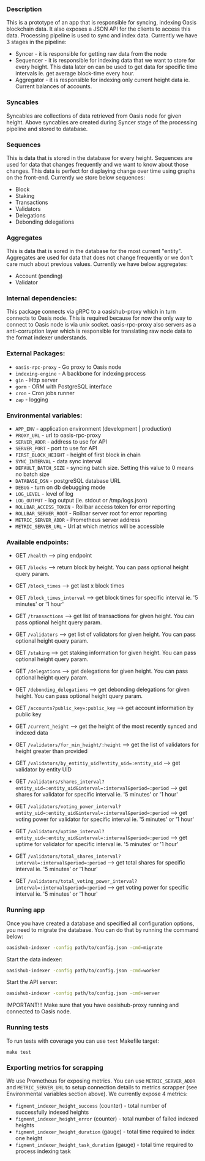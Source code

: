### Description

This is a prototype of an app that is responsible for syncing, indexing Oasis blockchain data. 
It also exposes a JSON API for the clients to access this data.
Processing pipeline is used to sync and index data. Currently we have 3 stages in the pipeline:
* Syncer - it is responsible for getting raw data from the node
* Sequencer - it is responsible for indexing data that we want to store for every height. This data later on 
can be used to get data for specific time intervals ie. get average block-time every hour.
* Aggregator - it is responsible for indexing only current height data ie. Current balances of accounts.

### Syncables
Syncables are collections of data retrieved from Oasis node for given height.
Above syncables are created during Syncer stage of the processing pipeline and stored to database.

### Sequences
This is data that is stored in the database for every height. Sequences are used for data that 
changes frequently and we want to know about those changes. This data is perfect for displaying change over time using graphs on the front-end.
Currently we store below sequences: 
* Block
* Staking
* Transactions
* Validators
* Delegations
* Debonding delegations

### Aggregates
This is data that is sored in the database for the most current "entity". Aggregates are used for data
that does not change frequently or we don't care much about previous values. 
Currently we have below aggregates:
* Account (pending)
* Validator

### Internal dependencies:
This package connects via gRPC to a oasishub-proxy which in turn connects to Oasis node.
This is required because for now the only way to connect to Oasis node is via unix socket.
oasis-rpc-proxy also servers as a anti-corruption layer which is responsible for translating raw node 
data to the format indexer understands.

### External Packages:
* `oasis-rpc-proxy` - Go proxy to Oasis node
* `indexing-engine` - A backbone for indexing process
* `gin` - Http server
* `gorm` - ORM with PostgreSQL interface
* `cron` - Cron jobs runner
* `zap` - logging 

### Environmental variables:

* `APP_ENV` - application environment (development | production) 
* `PROXY_URL` - url to oasis-rpc-proxy
* `SERVER_ADDR` - address to use for API
* `SERVER_PORT` - port to use for API
* `FIRST_BLOCK_HEIGHT` - height of first block in chain
* `SYNC_INTERVAL` - data sync interval
* `DEFAULT_BATCH_SIZE` - syncing batch size. Setting this value to 0 means no batch size
* `DATABASE_DSN` - postgreSQL database URL
* `DEBUG` - turn on db debugging mode
* `LOG_LEVEL` - level of log
* `LOG_OUTPUT` - log output (ie. stdout or /tmp/logs.json)
* `ROLLBAR_ACCESS_TOKEN` - Rollbar access token for error reporting
* `ROLLBAR_SERVER_ROOT` - Rollbar server root for error reporting
* `METRIC_SERVER_ADDR` - Prometheus server address
* `METRIC_SERVER_URL` - Url at which metrics will be accessible 

### Available endpoints:

* GET    `/health`                     --> ping endpoint
* GET    `/blocks`           --> return block by height. You can pass optional height query param.
* GET    `/block_times`       --> get last x block times
* GET    `/block_times_interval` --> get block times for specific interval ie. '5 minutes' or '1 hour'
* GET    `/transactions`     --> get list of transactions for given height. You can pass optional height query param.
* GET    `/validators`       --> get list of validators for given height. You can pass optional height query param.
* GET    `/staking`          --> get staking information for given height. You can pass optional height query param.
* GET    `/delegations`      --> get delegations for given height. You can pass optional height query param.
* GET    `/debonding_delegations` --> get debonding delegations for given height. You can pass optional height query param.
* GET    `/accounts?public_key=:public_key`     --> get account information by public key
* GET    `/current_height`     --> get the height of the most recently synced and indexed data
* GET    `/validators/for_min_height/:height`     --> get the list of validators for height greater than provided
* GET    `/validators/by_entitiy_uid?entity_uid=:entity_uid`     --> get validator by entity UID
* GET    `/validators/shares_interval?entity_uid=:entity_uid&interval=:interval&period=:period`     --> get shares for validator for specific interval ie. '5 minutes' or '1 hour'
* GET    `/validators/voting_power_interval?entity_uid=:entity_uid&interval=:interval&period=:period`     --> get voting power for validator for specific interval ie. '5 minutes' or '1 hour'
* GET    `/validators/uptime_interval?entity_uid=:entity_uid&interval=:interval&period=:period`     --> get uptime for validator for specific interval ie. '5 minutes' or '1 hour'

* GET    `/validators/total_shares_interval?interval=:interval&period=:period`     --> get total shares for specific interval ie. '5 minutes' or '1 hour'
* GET    `/validators/total_voting_power_interval?interval=:interval&period=:period`     --> get voting power for specific interval ie. '5 minutes' or '1 hour'

### Running app

Once you have created a database and specified all configuration options, you
need to migrate the database. You can do that by running the command below:

```bash
oasishub-indexer -config path/to/config.json -cmd=migrate
```

Start the data indexer:

```bash
oasishub-indexer -config path/to/config.json -cmd=worker
```

Start the API server:

```bash
oasishub-indexer -config path/to/config.json -cmd=server
```

IMPORTANT!!! Make sure that you have oasishub-proxy running and connected to Oasis node.

### Running tests

To run tests with coverage you can use `test` Makefile target:
```shell script
make test
```

### Exporting metrics for scrapping
We use Prometheus for exposing metrics.
You can use `METRIC_SERVER_ADDR` and `METRIC_SERVER_URL` to setup connection details to metrics scrapper (see Environmental variables section above).
We currently expose 4 metrics:
* `figment_indexer_height_success` (counter) - total number of successfully indexed heights
* `figment_indexer_height_error` (counter) - total number of failed indexed heights
* `figment_indexer_height_duration` (gauge) - total time required to index one height
* `figment_indexer_height_task_duration` (gauge) - total time required to process indexing task 


